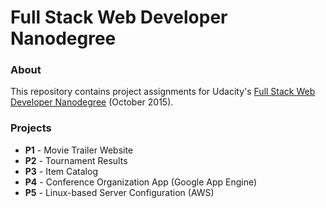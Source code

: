# Full Stack Web Developer Nanodegree

### About
This repository contains project assignments for Udacity's [Full Stack Web Developer Nanodegree](https://www.udacity.com/course/full-stack-web-developer-nanodegree--nd004) (October 2015).

### Projects
- **P1** - Movie Trailer Website
- **P2** - Tournament Results
- **P3** - Item Catalog
- **P4** - Conference Organization App (Google App Engine)
- **P5** - Linux-based Server Configuration (AWS)